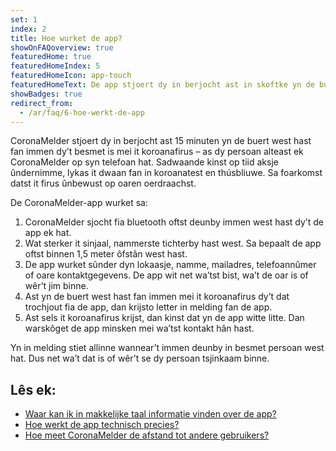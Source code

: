 ```yaml
---
set: 1
index: 2
title: Hoe wurket de app?
showOnFAQoverview: true
featuredHome: true
featuredHomeIndex: 5
featuredHomeIcon: app-touch
featuredHomeText: De app stjoert dy in berjocht ast in skoftke yn de buert west hast fan immen dy’t besmet is mei it koroanafirus.
showBadges: true
redirect_from: 
  - /ar/faq/6-hoe-werkt-de-app
---
```

CoronaMelder stjoert dy in berjocht ast 15 minuten yn de buert west hast fan immen dy’t besmet is mei it koroanafirus – as dy persoan alteast ek CoronaMelder op syn telefoan hat. Sadwaande kinst op tiid aksje ûndernimme, lykas it dwaan fan in koroanatest en thúsbliuwe. Sa foarkomst datst it firus ûnbewust op oaren oerdraachst.

De CoronaMelder-app wurket sa:
 
1. CoronaMelder sjocht fia bluetooth oftst deunby immen west hast dy’t de app ek hat.
2. Wat sterker it sinjaal, nammerste tichterby hast west. Sa bepaalt de app oftst binnen 1,5 meter ôfstân west hast.
3. De app wurket sûnder dyn lokaasje, namme, mailadres, telefoannûmer of oare kontaktgegevens. De app wit net wa’tst bist, wa’t de oar is of wêr’t jim binne.
4. Ast yn de buert west hast fan immen mei it koroanafirus dy’t dat trochjout fia de app, dan krijsto letter in melding fan de app.
5. Ast sels it koroanafirus krijst, dan kinst dat yn de app witte litte. Dan warskôget de app minsken mei wa’tst kontakt hân hast.

Yn in melding stiet allinne wannear’t immen deunby in besmet persoan west hat. Dus net wa’t dat is of wêr’t se dy persoan tsjinkaam binne.

## Lês ek:

- [Waar kan ik in makkelijke taal informatie vinden over de app?](/{{page.lang}}/faq/1-11-coronamelder-in-makkelijke-taal)
- [Hoe werkt de app technisch precies?](/{{page.lang}}/faq/2-6-hoe-werkt-de-app-technisch-precies) 
- [Hoe meet CoronaMelder de afstand tot andere gebruikers?](/{{page.lang}}/faq/2-1-hoe-meet-coronamelder-de-afstand) 
